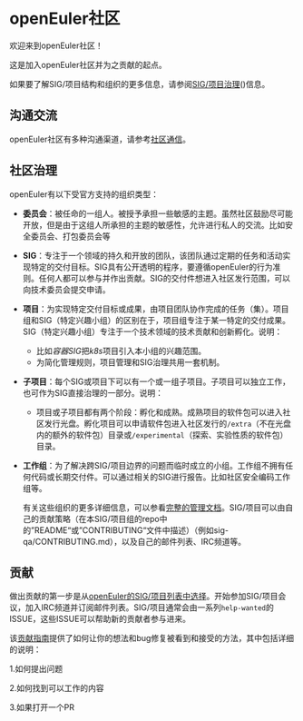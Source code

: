 # openEuler社区

欢迎来到openEuler社区！

这是加入openEuler社区并为之贡献的起点。

如果要了解SIG/项目结构和组织的更多信息，请参阅[SIG/项目治理](governance.md)()信息。



## 沟通交流


openEuler社区有多种沟通渠道，请参考[社区通信](/communication)。



## 社区治理


openEuler有以下受官方支持的组织类型：

+ **委员会**：被任命的一组人。被授予承担一些敏感的主题。虽然社区鼓励尽可能开放，但是由于这组人所承担的主题的敏感性，允许进行私人的交流。比如安全委员会、打包委员会等

+ **SIG**：专注于一个领域的持久和开放的团队，该团队通过定期的任务和活动实现特定的交付目标。SIG具有公开透明的程序，要遵循openEuler的行为准则。任何人都可以参与并作出贡献。SIG的交付件想进入社区发行范围，可以向技术委员会提交申请。

+ **项目**：为实现特定交付目标或成果，由项目团队协作完成的任务（集）。项目组和SIG（特定兴趣小组）的区别在于，项目组专注于某一特定的交付成果。SIG（特定兴趣小组）专注于一个技术领域的技术贡献和创新孵化。说明：

  +  比如*容器SIG*把*k8s*项目引入本小组的兴趣范围。
  + 为简化管理规则，项目管理和SIG治理共用一套机制。

+ **子项目**：每个SIG或项目下可以有一个或一组子项目。子项目可以独立工作，也可作为SIG直接治理的一部分。说明：

  + 项目或子项目都有两个阶段：孵化和成熟。成熟项目的软件包可以进入社区发行光盘。孵化项目可以申请软件包进入社区发行的`/extra`（不在光盘内的额外的软件包）目录或`/experimental`（探索、实验性质的软件包）目录。
  
+ **工作组**：为了解决跨SIG/项目边界的问题而临时成立的小组。工作组不拥有任何代码或长期交付件。可以通过相关的SIG进行报告。比如社区安全编码工作组等。

  有关这些组织的更多详细信息，可以参看[完整的管理文档](/technical-committee/governance.md)。SIG/项目可以由自己的贡献策略（在本SIG/项目组的repo中的”README“或”CONTRIBUTING“文件中描述）（例如sig-qa/CONTRIBUTING.md），以及自己的邮件列表、IRC频道等。



## 贡献


做出贡献的第一步是从[openEuler的SIG/项目列表中选择](SIG&project-list.md)。开始参加SIG/项目会议，加入IRC频道并订阅邮件列表。SIG/项目通常会由一系列`help-wanted`的ISSUE，这些ISSUE可以帮助新的贡献者参与进来。

该[贡献指南](/guide/README.md)提供了如何让你的想法和bug修复被看到和接受的方法，其中包括详细的说明：

1.如何提出问题

2.如何找到可以工作的内容

3.如果打开一个PR


